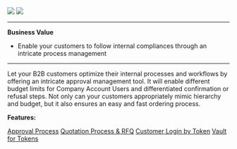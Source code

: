 <div class='feature-text'>
    <div class='feature-images'>
    <img class="light-mode" src="https://spryker.s3.eu-central-1.amazonaws.com/docs/Document+360/Capabilities+icons/light/Workflow+&+Process+Management.svg"/>
    <img class="dark-mode" src="https://spryker.s3.eu-central-1.amazonaws.com/docs/Document+360/Capabilities+icons/dark/Workflow+&+Process+Management.svg"/>
    </div>
    <div class="feature-text-wrap">

***
**Business Value**
* Enable your customers to follow internal compliances through an intricate process management
***

Let your B2B customers optimize their internal processes and workflows by offering an intricate approval management tool. It will enable different budget limits for Company Account Users and differentiated confirmation or refusal steps. Not only can your customers appropriately mimic hierarchy and budget, but it also ensures an easy and fast ordering process.
</div>
</div>

**Features:**
<div>
<a class="feature-link" href="https://documentation.spryker.com/v4/docs/en/approval-process">Approval Process</a>    
<a class="feature-link" href="https://documentation.spryker.com/v4/docs/quotation-process-rfq-201907">Quotation Process & RFQ</a>    
<a class="feature-link" href="https://documentation.spryker.com/v4/docs/customer-login-by-token-201907">Customer Login by Token</a>    
<a class="feature-link" href="https://documentation.spryker.com/v4/docs/vault-for-tokens-201907">Vault for Tokens</a>    
